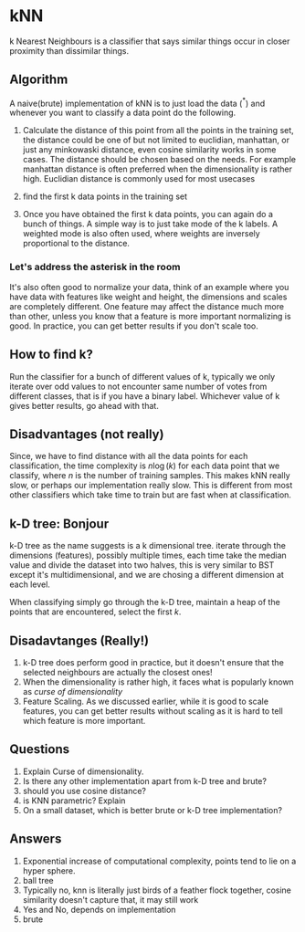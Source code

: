 # kNN
k Nearest Neighbours is a classifier that says similar things occur in closer proximity than dissimilar things. 

## Algorithm
A naive(brute) implementation of kNN is to just load the data ($^*$) and whenever you want to classify a data point do the following.
1. Calculate the distance of this point from all the points in the training set, the distance could be one of but not limited to euclidian, manhattan, or just any minkowaski distance, even cosine similarity works in some cases. The distance should be chosen based on the needs. For example manhattan distance is often preferred when the dimensionality is rather high. Euclidian distance is commonly used for most usecases

2. find the first k data points in the training set

3. Once you have obtained the first k data points, you can again do a bunch of things. A simple way is to just take mode of the k labels. A weighted mode is also often used, where weights are inversely proportional to the distance.

### Let's address the asterisk in the room
It's also often good to normalize your data, think of an example where you have data with features like weight and height, the dimensions and scales are completely different. One feature may affect the distance much more than other, unless you know that a feature is more important normalizing is good. In practice, you can get better results if you don't scale too.

## How to find k?
Run the classifier for a bunch of different values of k, typically we only iterate over odd values to not encounter same number of votes from different classes, that is if you have a binary label. Whichever value of k gives better results, go ahead with that.

## Disadvantages (not really)
Since, we have to find distance with all the data points for each classification, the time complexity is $n\log(k)$ for each data point that we classify, where $n$ is the number of training samples. This makes kNN really slow, or perhaps our implementation really slow. This is different from most other classifiers which take time to train but are fast when at classification.

## k-D tree: Bonjour
k-D tree as the name suggests is a k dimensional tree. iterate through the dimensions (features), possibly multiple times, each time take the median value and divide the dataset into two halves, this is very similar to BST except it's multidimensional, and we are chosing a different dimension at each level.

When classifying simply go through the k-D tree, maintain a heap of the points that are encountered, select the first $k$.

## Disadavtanges (Really!)
1. k-D tree does perform good in practice, but it doesn't ensure that the selected neighbours are actually the closest ones!
2. When the dimensionality is rather high, it faces what is popularly known as *curse of dimensionality*
3. Feature Scaling. As we discussed earlier, while it is good to scale features, you can get better results without scaling as it is hard to tell which feature is more important.

## Questions
1. Explain Curse of dimensionality.
2. Is there any other implementation apart from k-D tree and brute?
3. should you use cosine distance?
4. is KNN parametric? Explain
5. On a small dataset, which is better brute or k-D tree implementation?

## Answers
1. Exponential increase of computational complexity, points tend to lie on a hyper sphere.
2. ball tree
3. Typically no, knn is literally just birds of a feather flock together, cosine similarity doesn't capture that, it may still work
4. Yes and No, depends on implementation
5. brute






